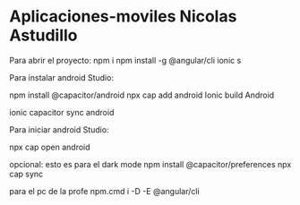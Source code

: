 # Aplicaciones-moviles Nicolas Astudillo
Para abrir el proyecto:
npm i
npm install -g @angular/cli
ionic s


Para instalar android Studio:

npm install @capacitor/android
npx cap add android
Ionic build Android

ionic capacitor sync android

Para iniciar android Studio:

npx cap open android


opcional:
esto es para el dark mode
npm install @capacitor/preferences
npx cap sync


para el pc de la profe
npm.cmd i -D -E @angular/cli
